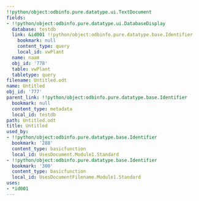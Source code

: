```yaml
---
!!python/object:odbinfo.pure.datatype.ui.TextDocument
fields:
- !!python/object:odbinfo.pure.datatype.ui.DatabaseDisplay
  database: testdb
  link: &id001 !!python/object:odbinfo.pure.datatype.base.Identifier
    bookmark: null
    content_type: query
    local_id: vwPlant
  name: naam
  obj_id: '778'
  table: vwPlant
  tabletype: query
filename: Untitled.odt
name: Untitled
obj_id: '777'
parent_link: !!python/object:odbinfo.pure.datatype.base.Identifier
  bookmark: null
  content_type: metadata
  local_id: testdb
path: Untitled.odt
title: Untitled
used_by:
- !!python/object:odbinfo.pure.datatype.base.Identifier
  bookmark: '288'
  content_type: basicfunction
  local_id: UsesDocument.Module1.Standard
- !!python/object:odbinfo.pure.datatype.base.Identifier
  bookmark: '300'
  content_type: basicfunction
  local_id: UsesDocumentFilename.Module1.Standard
uses:
- *id001
---
```

